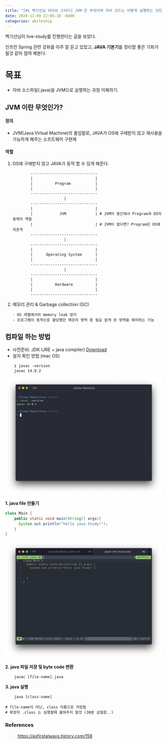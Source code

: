 ```yaml
---
title: "[#1 백기선님 라이브 스터디] JVM 은 무엇이며 자바 코드는 어떻게 실행하는 것인가?"
date: 2020-11-09 22:05:10 -0400
categories: whiteship
---
```


백기선님이 live-study를 진행한다는 글을 보았다.

인프런 Spring 관련 강좌를 아주 잘 듣고 있었고, **JAVA 기본기**를 정리할 좋은 기회가 될것 같아 참여 해본다.


# 목표
* 자바 소스파일(.java)을 JVM으로 실행하는 과정 이해하기.


## JVM 이란 무엇인가?
 #### 정의
- JVM(Java Virtual Machine)의 줄임말로, JAVA가 OS에 구애받지 않고 재사용을 가능하게 해주는 소프트웨어 구현체

 #### 역할
1. OS에 구애받지 않고 JAVA가 동작 할 수 있게 해준다.
    ```text 
            ------------------------------
            |                            |
            |          Program           |
            |                            |
            ------------------------------
                           |
            ------------------------------
            |                            |
            |            JVM             | # JVM이 중간에서 Program과 OS의 중재자 역할
            |                            | # JVM이 없다면? Program은 OS에 의존적
            ------------------------------
                           |
            ------------------------------
            |                            |
            |      Operating System      | 
            |                            |
            ------------------------------
                           |
            ------------------------------
            |                            |
            |          Hardware          |
            |                            |
            ------------------------------
      ```
2.  메모리 관리 & Garbage collection (GC)
    ```text
    - OS 레벨에서의 memory leak 방지
    - 프로그램이 동적으로 할당했던 메모리 영역 중 필요 없게 된 영역을 해지하는 기능
    ```
    
## 컴파일 하는 방법
- 사전준비: JDK (JRE + java compiler) [Download](https://www.oracle.com/java/technologies/javase-jdk15-downloads.html)
- 설치 확인 방법 (mac OS)

```shell script
    ❯ javac -version
    javac 14.0.2
```
<img src="./img/whiteship/jdk_check_terminal.png">

**1. java file 만들기**
```java
class Main {
    public static void main(String[] args){
      System.out.println("hello java Study!");
    }
}
```
<img src="./img/whiteship/java_init.png">


**2. java 파일 저장 및 byte code 변환**
```shell script
    javac [file-name].java
```

**3. java 실행**
```shell script
    java [class-name]

# file-name이 아닌, class 이름으로 저장됨
# 확장자 .class 는 실행할때 붙혀주지 말것 (30분 삽질함..)
```

 



### References
> <https://asfirstalways.tistory.com/158>
>